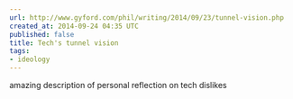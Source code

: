 ```yaml
---
url: http://www.gyford.com/phil/writing/2014/09/23/tunnel-vision.php
created_at: 2014-09-24 04:35 UTC
published: false
title: Tech's tunnel vision
tags:
- ideology
---
```


amazing description of personal reflection on tech dislikes
